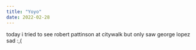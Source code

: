 ```yaml
---
title: "Yoyo"
date: 2022-02-28
---
```

today i tried to see robert pattinson at citywalk but only saw george lopez sad :,(
